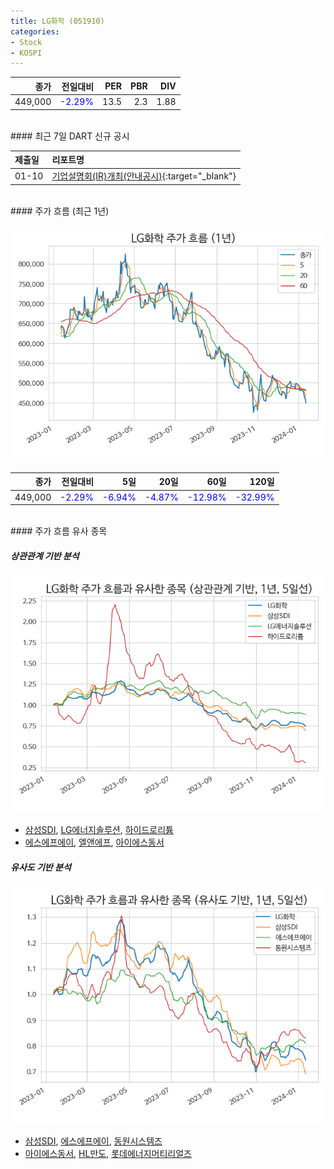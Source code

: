```yaml
---
title: LG화학 (051910)
categories:
- Stock
- KOSPI
---
```


|종가|전일대비|PER|PBR|DIV|
|---:|-------:|--:|--:|--:|
|449,000|<span style="color: blue">-2.29%</span>|13.5|2.3|1.88|

<!-- more -->

<br>
#### 최근 7일 DART 신규 공시


|제출일|리포트명|
|:-----|:-------|
|01-10|[기업설명회(IR)개최(안내공시)](https://dart.fss.or.kr/dsaf001/main.do?rcpNo=20240110800048){:target="_blank"}|

<br>
#### 주가 흐름 (최근 1년)

![051910](/assets/images/stock/051910.png)

|종가|전일대비|5일|20일|60일|120일|
|---:|-------:|--:|---:|---:|----:|
|449,000|<span style="color: blue">-2.29%</span>|<span style="color: blue">-6.94%</span>|<span style="color: blue">-4.87%</span>|<span style="color: blue">-12.98%</span>|<span style="color: blue">-32.99%</span>|

<br>
#### 주가 흐름 유사 종목

##### 상관관계 기반 분석

![051910](/assets/images/stock/051910_corr.png)
- [삼성SDI](/006400/), [LG에너지솔루션](/373220/), [하이드로리튬](/101670/)
- [에스에프에이](/056190/), [엘앤에프](/066970/), [아이에스동서](/010780/)

##### 유사도 기반 분석

![051910](/assets/images/stock/051910_sim.png)
- [삼성SDI](/006400/), [에스에프에이](/056190/), [동원시스템즈](/014820/)
- [아이에스동서](/010780/), [HL만도](/204320/), [롯데에너지머티리얼즈](/020150/)
